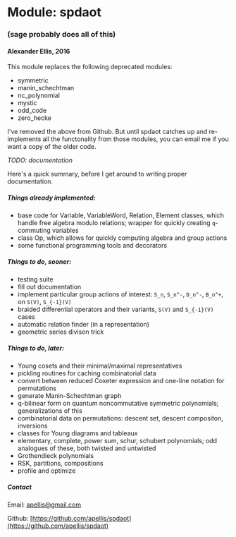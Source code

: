 # Module: spdaot
### (sage probably does all of this)
#### Alexander Ellis, 2016

This module replaces the following deprecated modules:

* symmetric
* manin_schechtman
* nc_polynomial
* mystic
* odd_code
* zero_hecke

I've removed the above from Github.  But until spdaot catches up and re-implements all the functonality from those modules, you can email me if you want a copy of the older code.

*TODO: documentation*

Here's a quick summary, before I get around to writing proper documentation.

##### Things already implemented:

* base code for Variable, VariableWord, Relation, Element classes, which handle free algebra modulo relations; wrapper for quickly creating `q`-commuting variables
* class Op, which allows for quickly computing  algebra and group actions
* some functional programming tools and decorators

##### Things to do, sooner:

* testing suite
* fill out documentation
* implement particular group actions of interest: `S_n`, `S_n^-`, `D_n^-`, `B_n^+`, on `S(V)`, `S_{-1}(V)`
* braided differential operators and their variants, `S(V)` and `S_{-1}(V)` cases
* automatic relation finder (in a representation)
* geometric series divison trick

##### Things to do, later:

* Young cosets and their minimal/maximal representatives
* pickling routines for caching combinatorial data
* convert between reduced Coxeter expression and one-line notation for permutations
* generate Manin-Schechtman graph
* q-bilinear form on quantum noncommutative symmetric polynomials; generalizations of this
* combinatorial data on permutations: descent set, descent compositon, inversions
* classes for Young diagrams and tableaux
* elementary, complete, power sum, schur, schubert polynomials; odd analogues of these, both twisted and untwisted
* Grothendieck polynomials
* RSK, partitions, compositions
* profile and optimize

##### Contact

Email: [apellis@gmail.com](mailto:apellis@gmail.com)

Github: [https://github.com/apellis/spdaot](https://github.com/apellis/spdaot)